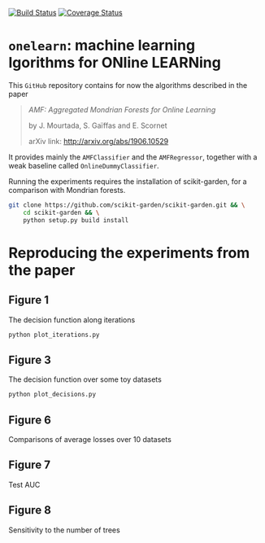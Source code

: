 
[![Build Status](https://travis-ci.com/onelearn/onelearn.svg?branch=master)](https://travis-ci.com/onelearn/onelearn)
[![Coverage Status](https://coveralls.io/repos/github/onelearn/onelearn/badge.svg)](https://coveralls.io/github/onelearn/onelearn)

# `onelearn`: machine learning lgorithms for ONline LEARNing

This `GitHub` repository contains for now the algorithms described in the paper

> *AMF: Aggregated Mondrian Forests for Online Learning*
> 
> by J. Mourtada, S. Gaïffas and E. Scornet
> 
> arXiv link: http://arxiv.org/abs/1906.10529

It provides mainly the `AMFClassifier` and the `AMFRegressor`, together with a weak 
baseline called `OnlineDummyClassifier`. 


Running the experiments requires the installation of scikit-garden, for a comparison
with Mondrian forests.
```bash
git clone https://github.com/scikit-garden/scikit-garden.git && \
    cd scikit-garden && \
    python setup.py build install
```


# Reproducing the experiments from the paper

## Figure 1

The decision function along iterations

```bash
python plot_iterations.py
```

## Figure 3

The decision function over some toy datasets

```bash
python plot_decisions.py
```

## Figure 6

Comparisons of average losses over 10 datasets

## Figure 7

Test AUC

## Figure 8

Sensitivity to the number of trees

